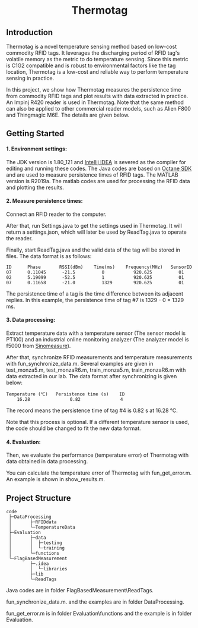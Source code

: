  
<h1 align="center">Thermotag</h1>
 
 
## Introduction
Thermotag is a novel temperature sensing method based on low-cost commodity RFID tags. It leverages the discharging period of RFID tag's volatile memory as the metric to do temperature sensing. Since this metric is C1G2 compatible and is robust to environmental factors like the tag location, Thermotag is a low-cost and reliable way to perform temperature sensing in practice.
 
In this project, we show how Thermotag measures the persistence time from commodity RFID tags and plot results with data extracted in practice. An Impinj R420 reader is used in Thermotag. Note that the same method can also be applied to other commercial reader models, such as Alien F800 and Thingmagic M6E. The details are given below.   
 
## Getting Started
#### 1. Environment settings:
 The JDK version is 1.80\_121 and [Intellij IDEA](https://www.jetbrains.com/idea/) is severed as the compiler for editing and running these codes. The Java codes are based on [Octane SDK](https://support.impinj.com/hc/en-us/articles/202755268-Octane-SDK?_ga=2.2128496.1151575669.1621242414-348232292.1593868628) and are used to measure persistence times of RFID tags. The MATLAB version is R2019a. The matlab codes are used for processing the RFID data and plotting the results.
 
#### 2. Measure persistence times:
Connect an RFID reader to the computer.
 
After that, run Settings.java to get the settings used in Thermotag. It will return a settings.json, which will later be used by ReadTag.java to operate the reader.
 
Finally, start ReadTag.java and the valid data of the tag will be stored in files. The data format is as follows:

    ID      Phase       RSSI(dBm)    Time(ms)    Frequency(MHz)   SensorID 
    07      0.11045      -21.5          0         	920.625          01 
    02      5.19099      -52.5          1         	920.625          01 
    07      0.11658      -21.0          1329      	920.625          01  
 
The persistence time of a tag is the time difference between its adjacent replies. In this example, the persistence time of tag #7 is 1329 - 0 = 1329 ms.
 
#### 3. Data processing:
Extract temperature data with a temperature sensor (The sensor model is PT100) and an industrial online monitoring analyzer (The analyzer model is f5000 from [Sinomeasure](https://sinomeasure.en.alibaba.com/)). 
 
After that, synchronize RFID measurements and temperature measurements with fun\_synchronize\_data.m. Several examples are given in test\_monza5.m, test\_monzaR6.m, train\_monza5.m, train\_monzaR6.m with data extracted in our lab. The data format after synchronizing is given below:

    Temperature (℃)   Persistence time (s)    ID
        16.28             	0.82               4  
   	  
The record means the persistence time of tag #4 is 0.82 s at 16.28 ℃.
 
Note that this process is optional. If a different temperature sensor is used, the code should be changed to fit the new data format.
 
#### 4. Evaluation:
Then, we evaluate the performance (temperature error) of Thermotag with data obtained in data processing.
 
You can calculate the temperature error of Thermotag with fun\_get\_error.m. An example is shown in show\_results.m.  
 
## Project Structure 
    code
     ├─DataProcessing
     │       ├─RFIDdata  
     │       └─TemperatureData  
     ├─Evaluation
     │       ├─data  
     │       │  ├─testing  
     │       │  └─training  
     │       └─functions  
     └─FlagBasedMeasurement
             ├─.idea
             │  └─libraries  
             ├─lib
             └─ReadTags 
Java codes are in folder FlagBasedMeasurement\ReadTags.

fun\_synchronize\_data.m. and the examples are in folder DataProcessing.

fun\_get\_error.m is in folder Evaluation\functions and the example is in folder Evaluation.
